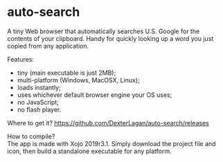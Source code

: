 # auto-search
A tiny Web browser that automatically searches U.S. Google for the contents of your clipboard. Handy for quickly looking up a word you just copied from any application.

Features:
- tiny (main executable is just 2MB);
- multi-platform (Windows, MacOSX, Linux);
- loads instantly;
- uses whichever default browser engine your OS uses;
- no JavaScript;
- no flash player.

Where to get it?
https://github.com/DexterLagan/auto-search/releases

How to compile?<br>
The app is made with Xojo 2019r3.1. Simply download the project file and icon, then build a standalone executable for any platform.
